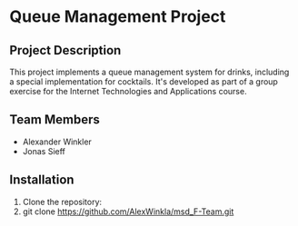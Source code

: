 # Queue Management Project

## Project Description
This project implements a queue management system for drinks, including a special implementation for cocktails. It's developed as part of a group exercise for the Internet Technologies and Applications course.

## Team Members
- Alexander Winkler
- Jonas Sieff

## Installation
1. Clone the repository:
2. git clone https://github.com/AlexWinkla/msd_F-Team.git
